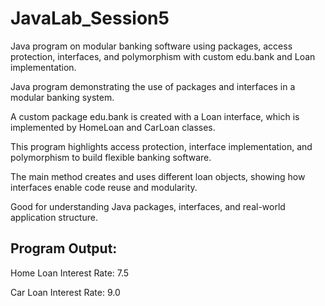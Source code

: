 # JavaLab_Session5
Java program on modular banking software using packages, access protection, interfaces, and polymorphism with custom edu.bank and Loan implementation.

Java program demonstrating the use of packages and interfaces in a modular banking system.

A custom package edu.bank is created with a Loan interface, which is implemented by HomeLoan and CarLoan classes.

This program highlights access protection, interface implementation, and polymorphism to build flexible banking software.

The main method creates and uses different loan objects, showing how interfaces enable code reuse and modularity.

Good for understanding Java packages, interfaces, and real-world application structure.

## Program Output:

Home Loan Interest Rate: 7.5

Car Loan Interest Rate: 9.0
